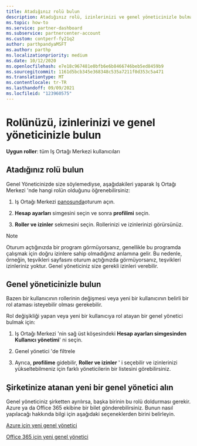 ```yaml
---
title: Atadığınız rolü bulun
description: Atadığınız rolü, izinlerinizi ve genel yöneticinizle bulmak için Iş Ortağı Merkezi 'ne nereden gidebileceğinizi öğrenin.
ms.topic: how-to
ms.service: partner-dashboard
ms.subservice: partnercenter-account
ms.custom: contperf-fy21q2
author: parthpandyaMSFT
ms.author: parthp
ms.localizationpriority: medium
ms.date: 10/12/2020
ms.openlocfilehash: e7e18c967481e0bfb6e6b8466746beb5ed8459b9
ms.sourcegitcommit: 1161d5bcb345e368348c535a7211f0d353c5a471
ms.translationtype: MT
ms.contentlocale: tr-TR
ms.lasthandoff: 09/09/2021
ms.locfileid: "123960575"
---
```

# <a name="find-your-role-your-permissions-and-your-global-admin"></a>Rolünüzü, izinlerinizi ve genel yöneticinizle bulun


**Uygun roller**: tüm Iş Ortağı Merkezi kullanıcıları

## <a name="find-the-role-youve-been-assigned"></a>Atadığınız rolü bulun

Genel Yöneticinizde size söylemediyse, aşağıdakileri yaparak Iş Ortağı Merkezi 'nde hangi rolün olduğunu öğrenebilirsiniz:

1. Iş Ortağı Merkezi [panosunda](https://partner.microsoft.com/dashboard/home)oturum açın.

1. **Hesap ayarları** simgesini seçin ve sonra **profilimi** seçin.
 
1. **Roller ve izinler** sekmesini seçin. Rollerinizi ve izinlerinizi görürsünüz.
 
>[!Note]
>Oturum açtığınızda bir program görmüyorsanız, genellikle bu programda çalışmak için doğru izinlere sahip olmadığınız anlamına gelir. Bu nedenle, örneğin, teşvikleri sayfasını oturum açtığınızda görmüyorsanız, teşvikleri izinleriniz yoktur. Genel yöneticiniz size gerekli izinleri verebilir.

## <a name="find-your-global-admin"></a>Genel yöneticinizle bulun

Bazen bir kullanıcının rollerinin değişmesi veya yeni bir kullanıcının belirli bir rol ataması isteyebilir olması gerekebilir.

Rol değişikliği yapan veya yeni bir kullanıcıya rol atayan bir genel yönetici bulmak için: 

1. Iş Ortağı Merkezi 'nin sağ üst köşesindeki **Hesap ayarları simgesinden** **Kullanıcı yönetimi**' ni seçin.

1. Genel yönetici 'de filtrele

1. Ayrıca, **profilime** gidebilir, **Roller ve izinler** ' i seçebilir ve izinlerinizi yükseltebilmeniz için farklı yöneticilerin bir listesini görebilirsiniz. 


## <a name="get-a-new-global-admin-assigned-to-your-company"></a>Şirketinize atanan yeni bir genel yönetici alın

Genel yöneticiniz şirketten ayrılırsa, başka birinin bu rolü doldurması gerekir. Azure ya da Office 365 ekibine bir bilet gönderebilirsiniz. Bunun nasıl yapılacağı hakkında bilgi için aşağıdaki seçeneklerden birini belirleyin.

[Azure için yeni genel yönetici](https://support.microsoft.com/help/4505981/what-to-do-if-the-only-admin-for-your-mpn-program-has-left-the-company)

[Office 365 için yeni genel yönetici](https://admin.microsoft.com/)

